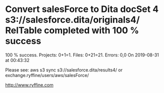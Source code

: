 # Convert salesForce to Dita docSet 4 s3://salesforce.dita/originals4/ RelTable completed with 100 % success

100 % success. Projects: 0+1=1.  Files: 0+21=21. Errors: 0,0  On 2019-08-31 at 00:43:32



Please see: aws s3 sync s3://salesforce.dita/results4/ or exchange.ryffine/users/aws/salesForce/

http://www.ryffine.com

